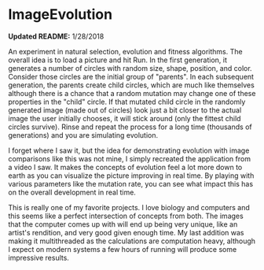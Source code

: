 # ImageEvolution

**Updated README:** 1/28/2018

An experiment in natural selection, evolution and fitness algorithms. The overall idea is to load a picture and hit Run. In the first generation, it generates a number of circles with random size, shape, position, and color. Consider those circles are the initial group of "parents". In each subsequent generation, the parents create child circles, which are much like themselves although there is a chance that a random mutation may change one of these properties in the "child" circle. If that mutated child circle in the randomly generated image (made out of circles) look just a bit closer to the actual image the user initially chooses, it will stick around (only the fittest child circles survive). Rinse and repeat the process for a long time (thousands of generations) and you are simulating evolution.

I forget where I saw it, but the idea for demonstrating evolution with image comparisons like this was not mine, I simply recreated the application from a video I saw. It makes the concepts of evolution feel a lot more down to earth as you can visualize the picture improving in real time. By playing with various parameters like the mutation rate, you can see what impact this has on the overall development in real time.

This is really one of my favorite projects. I love biology and computers and this seems like a perfect intersection of concepts from both. The images that the computer comes up with will end up being very unique, like an artist's rendition, and very good given enough time. My last addition was making it multithreaded as the calculations are computation heavy, although I expect on modern systems a few hours of running will produce some impressive results.